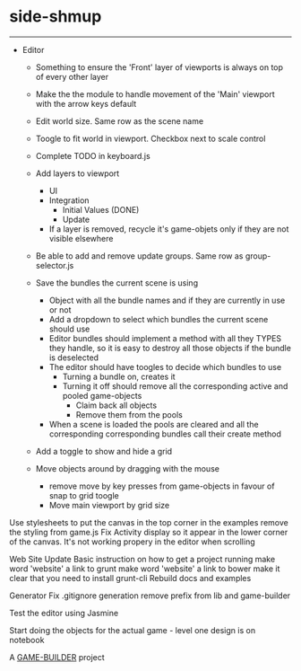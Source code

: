 # side-shmup
-------------------

- Editor
    - Something to ensure the 'Front' layer of viewports is always on top of every other layer
	- Make the the module to handle movement of the 'Main' viewport with the arrow keys default
	- Edit world size. Same row as the scene name
	- Toogle to fit world in viewport. Checkbox next to scale control

	- Complete TODO in keyboard.js

	- Add layers to viewport
		- UI
		- Integration
			- Initial Values (DONE)
			- Update
		- If a layer is removed, recycle it's game-objets only if they are not visible elsewhere

	- Be able to add and remove update groups. Same row as group-selector.js

	- Save the bundles the current scene is using
		- Object with all the bundle names and if they are currently in use or not
		- Add a dropdown to select which bundles the current scene should use
		- Editor bundles should implement a method with all they TYPES they handle, so it is easy to destroy all those objects if the bundle is
		  deselected
		- The editor should have toogles to decide which bundles to use
			- Turning a bundle on, creates it
			- Turning it off should remove all the corresponding active and pooled game-objects
				- Claim back all objects
				- Remove them from the pools
		- When a scene is loaded the pools are cleared and all the corresponding corresponding bundles call their create method
	
	
	- Add a toggle to show and hide a grid
	- Move objects around by dragging with the mouse
		- remove move by key presses from game-objects in favour of snap to grid toogle
		- Move main viewport by grid size

Use stylesheets to put the canvas in the top corner in the examples
	remove the styling from game.js
Fix Activity display so it appear in the lower corner of the canvas. It's not working propery in the editor when scrolling

Web Site
  Update Basic instruction on how to get a project running
    make word 'website' a link to grunt
    make word 'website' a link to bower
    make it clear that you need to install grunt-cli
  Rebuild docs and examples

Generator
  Fix .gitignore generation
    remove prefix from lib and game-builder

Test the editor using Jasmine

Start doing the objects for the actual game
	- level one design is on notebook

A [GAME-BUILDER][game-builder] project

[game-builder]: http://diegomarquez.github.io/game-builder
